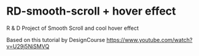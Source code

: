 # RD-smooth-scroll + hover effect
R &amp; D Project of Smooth Scroll and cool hover effect

Based on this tutorial by DesignCourse
https://www.youtube.com/watch?v=U29j5NiSMVQ